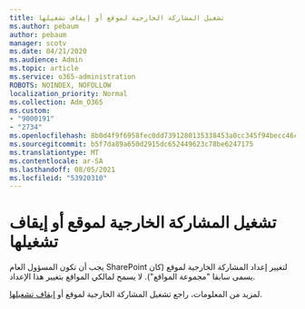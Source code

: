 ```yaml
---
title: تشغيل المشاركة الخارجية لموقع أو إيقاف تشغيلها
ms.author: pebaum
author: pebaum
manager: scotv
ms.date: 04/21/2020
ms.audience: Admin
ms.topic: article
ms.service: o365-administration
ROBOTS: NOINDEX, NOFOLLOW
localization_priority: Normal
ms.collection: Adm_O365
ms.custom:
- "9000191"
- "2734"
ms.openlocfilehash: 8b0d4f9f6958fec0dd7391280135338453a0cc345f94becc46ca7fae89cfd86f
ms.sourcegitcommit: b5f7da89a650d2915dc652449623c78be6247175
ms.translationtype: MT
ms.contentlocale: ar-SA
ms.lasthandoff: 08/05/2021
ms.locfileid: "53920310"
---
```

# <a name="turn-external-sharing-on-or-off-for-a-site"></a>تشغيل المشاركة الخارجية لموقع أو إيقاف تشغيلها

يجب أن تكون المسؤول العام SharePoint لتغيير إعداد المشاركة الخارجية لموقع (كان يسمى سابقا "مجموعة المواقع"). لا يسمح لمالكي المواقع بتغيير هذا الإعداد. 

لمزيد من المعلومات، راجع تشغيل المشاركة الخارجية لموقع أو [إيقاف تشغيلها](https://docs.microsoft.com/sharepoint/change-external-sharing-site).
